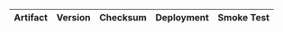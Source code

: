| Artifact      | Version | Checksum | Deployment  | Smoke Test |
|---------------|---------|----------|-------------|------------|
